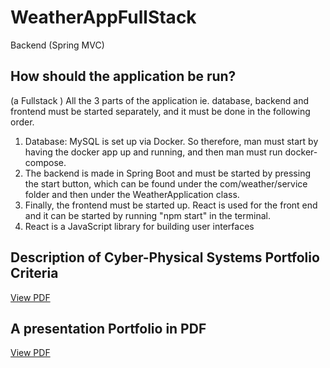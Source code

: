 # WeatherAppFullStack
Backend (Spring MVC) 
## How should the application be run?
 (a Fullstack ) All the 3 parts of the application ie. database, backend and frontend must be started 
separately, and it must be done in the following order.
1. Database: MySQL is set up via Docker. So therefore, man must start by having the docker app 
up and running, and then man must run docker-compose.
2. The backend is made in Spring Boot and must be started by pressing the start button, which 
can be found under the com/weather/service folder and then under the WeatherApplication
 class.
3. Finally, the frontend must be started up. React is used for the front end and it can be started by 
running "npm start" in the terminal.
4. React is a JavaScript library for building user interfaces

## Description of Cyber-Physical Systems Portfolio Criteria
[View PDF](./PDF/Presentation_af_Portefølge.pdf)

## A presentation Portfolio in PDF
[View PDF](./PDF/Presentation_af_Portefølge.pdf)
